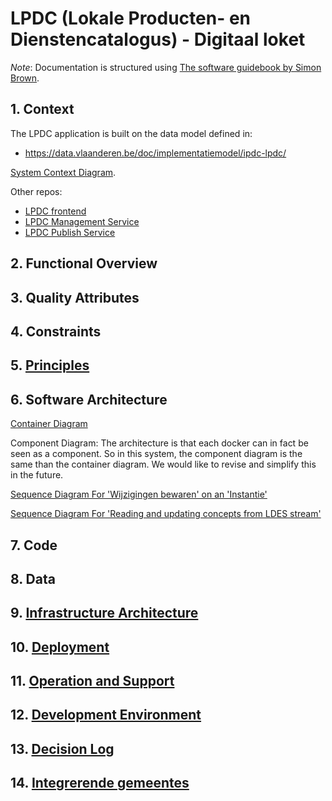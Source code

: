 # LPDC (Lokale Producten- en Dienstencatalogus) - Digitaal loket

_Note_: Documentation is structured using [The software guidebook by Simon Brown](https://leanpub.com/documenting-software-architecture).

## 1. Context

The LPDC application is built on the data model defined in:
* https://data.vlaanderen.be/doc/implementatiemodel/ipdc-lpdc/

[System Context Diagram](https://miro.com/app/board/uXjVPrXQm7w=/?moveToWidget=3458764559416630047&cot=14).

Other repos:
- [LPDC frontend](https://github.com/lblod/frontend-lpdc)
- [LPDC Management Service](https://github.com/lblod/lpdc-management-service)
- [LPDC Publish Service](https://github.com/lblod/lpdc-publish-service)

## 2. Functional Overview

## 3. Quality Attributes

## 4. Constraints

## 5. [Principles](docs/principles.md)

## 6. Software Architecture

[Container Diagram](https://miro.com/app/board/uXjVPrXQm7w=/?moveToWidget=3458764558708522486&cot=14)

Component Diagram: The architecture is that each docker can in fact be seen as a component. So in this system, the component diagram is the same than the container diagram. We would like to revise and simplify this in the future.

[Sequence Diagram For 'Wijzigingen bewaren' on an 'Instantie'](https://miro.com/app/board/uXjVPrXQm7w=/?moveToWidget=3458764559335291592&cot=14)

[Sequence Diagram For 'Reading and updating concepts from LDES stream'](https://miro.com/app/board/uXjVPrXQm7w=/?moveToWidget=3458764559654392138&cot=14)

## 7. Code

## 8. Data

## 9. [Infrastructure Architecture](docs/infrastructure-architecture.md)

## 10. [Deployment](docs/deployment.md)

## 11. [Operation and Support](docs/operation-support/operation-support.md)

## 12. [Development Environment](docs/development-environment.md)

## 13. [Decision Log](docs/adr/adrs.md)

## 14. [Integrerende gemeentes](docs/integrerende-gemeentes.md)